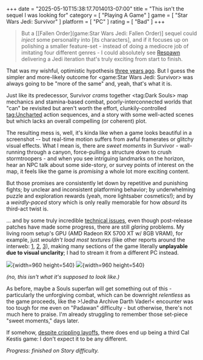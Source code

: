 +++
date = "2025-05-10T15:38:17.7014013-07:00"
title = "This isn't the sequel I was looking for"
category = [ "Playing A Game" ]
game = [ "Star Wars Jedi: Survivor" ]
platform = [ "PC" ]
rating = [ "Bad" ]
+++
> But a [[Fallen Order](game:Star Wars Jedi: Fallen Order)] sequel could *inject* some personality into [its characters], and if it focuses up on polishing a smaller feature-set - instead of doing a mediocre job of imitating four different genres - I could absolutely see [Respawn](https://www.respawn.com/) delivering a Jedi iteration that's truly exciting from start to finish.

That was my wishful, optimistic hypothesis [three years ago]($SiteBaseURL$2022/05/28/is-this-where-the-fun-begins/).  But I guess the simpler and more-likely outcome for <game:Star Wars Jedi: Survivor> was always going to be "more of the same" and, yeah, that's what it is.

Just like its predecessor, Survivor *crams* together <tag:Dark Souls> map mechanics and stamina-based combat, poorly-interconnected worlds that "can" be revisited but aren't worth the effort, clunkily-controlled <tag:Uncharted> action sequences, and a story with some well-acted scenes but which lacks an overall compelling (or coherent) plot.

The resulting mess is, well, it's kinda like when a game looks beautiful in a screenshot -- but real-time motion suffers from awful framerates or glitchy visual effects.  What I mean is, there are *sweet moments* in Survivor - wall-running through a canyon, force-pulling a structure down to crush stormtroopers - and when you see intriguing landmarks on the horizon, hear an NPC talk about some side-story, or survey points of interest on the map, it feels like the game is *promising* a whole lot more exciting content.

But those promises are consistently let down by repetitive and punishing fights; by unclear and inconsistent platforming behavior; by underwhelming puzzle and exploration rewards (yeah, more lightsaber cosmetics!); and by a *weirdly-paced* story which is only really memorable for how *absurd* its third-act twist is.

... and by some truly incredible [technical issues](https://www.windowscentral.com/gaming/star-wars-jedi-survivor-known-issues-list-of-bugs-glitches-and-fixes), even though post-release patches have made some progress, there are still *glaring* problems.  My living room setup's GPU (AMD Radeon RX 5700 XT w/ 8GB VRAM), for example, just *wouldn't load most textures* (like other reports around the interweb: [1](https://forums.ea.com/discussions/star-wars-jedi-survivor-en/textures-not-loading-jedi-survivor/10698695), [2](https://old.reddit.com/r/FallenOrder/comments/133vizj/jedi_survivor_textures_not_loading_properly_or/), [3](https://old.reddit.com/r/StarWarsJediSurvivor/comments/15b8ip0/jedi_survivor_texture_not_loading/)), making many sections of the game literally **unplayable due to visual unclarity**; I had to stream it from a different PC instead.

![]($SiteBaseURL$star-wars-jedi-survivor_missingtextures1.jpg){width=960 height=540} ![]($SiteBaseURL$star-wars-jedi-survivor_missingtextures2.jpg){width=960 height=540}

*(no, this isn't what it's supposed to look like.)*

As before, maybe a Souls superfan will get something out of this - particularly the unforgiving combat, which can be downright *relentless* as the game proceeds, like the >!Jedha Archive Darth Vader!< encounter was too tough for me even on "Padawan" difficulty - but otherwise, there's not much here to praise.  I'm already struggling to remember those set-piece "sweet moments," days later.

If somehow, [despite crippling layoffs](https://www.reuters.com/technology/electronic-arts-lays-off-hundreds-cancels-titanfall-game-bloomberg-news-reports-2025-04-29/), there does end up being a third Cal Kestis game: I don't expect it to be any different.

*Progress: finished on Story difficulty.*
